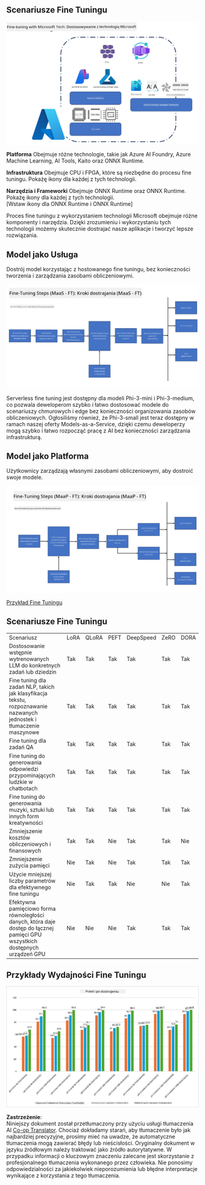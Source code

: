 <!--
CO_OP_TRANSLATOR_METADATA:
{
  "original_hash": "cb5648935f63edc17e95ce38f23adc32",
  "translation_date": "2025-07-17T08:26:31+00:00",
  "source_file": "md/03.FineTuning/FineTuning_Scenarios.md",
  "language_code": "pl"
}
-->
## Scenariusze Fine Tuningu

![FineTuning with MS Services](../../../../translated_images/FinetuningwithMS.3d0cec8ae693e094c38c72575e63f2c9bf1cf980ab90f1388e102709f9c979e5.pl.png)

**Platforma** Obejmuje różne technologie, takie jak Azure AI Foundry, Azure Machine Learning, AI Tools, Kaito oraz ONNX Runtime.

**Infrastruktura** Obejmuje CPU i FPGA, które są niezbędne do procesu fine tuningu. Pokażę ikony dla każdej z tych technologii.

**Narzędzia i Frameworki** Obejmuje ONNX Runtime oraz ONNX Runtime. Pokażę ikony dla każdej z tych technologii.  
[Wstaw ikony dla ONNX Runtime i ONNX Runtime]

Proces fine tuningu z wykorzystaniem technologii Microsoft obejmuje różne komponenty i narzędzia. Dzięki zrozumieniu i wykorzystaniu tych technologii możemy skutecznie dostrajać nasze aplikacje i tworzyć lepsze rozwiązania.

## Model jako Usługa

Dostrój model korzystając z hostowanego fine tuningu, bez konieczności tworzenia i zarządzania zasobami obliczeniowymi.

![MaaS Fine Tuning](../../../../translated_images/MaaSfinetune.3eee4630607aff0d0a137b16ab79ec5977ece923cd1fdd89557a2655c632669d.pl.png)

Serverless fine tuning jest dostępny dla modeli Phi-3-mini i Phi-3-medium, co pozwala deweloperom szybko i łatwo dostosować modele do scenariuszy chmurowych i edge bez konieczności organizowania zasobów obliczeniowych. Ogłosiliśmy również, że Phi-3-small jest teraz dostępny w ramach naszej oferty Models-as-a-Service, dzięki czemu deweloperzy mogą szybko i łatwo rozpocząć pracę z AI bez konieczności zarządzania infrastrukturą.

## Model jako Platforma

Użytkownicy zarządzają własnymi zasobami obliczeniowymi, aby dostroić swoje modele.

![Maap Fine Tuning](../../../../translated_images/MaaPFinetune.fd3829c1122f5d1c4a6a91593ebc348548410e162acda34f18034384e3b3816a.pl.png)

[Przykład Fine Tuningu](https://github.com/Azure/azureml-examples/blob/main/sdk/python/foundation-models/system/finetune/chat-completion/chat-completion.ipynb)

## Scenariusze Fine Tuningu

| | | | | | | |
|-|-|-|-|-|-|-|
|Scenariusz|LoRA|QLoRA|PEFT|DeepSpeed|ZeRO|DORA|
|Dostosowanie wstępnie wytrenowanych LLM do konkretnych zadań lub dziedzin|Tak|Tak|Tak|Tak|Tak|Tak|
|Fine tuning dla zadań NLP, takich jak klasyfikacja tekstu, rozpoznawanie nazwanych jednostek i tłumaczenie maszynowe|Tak|Tak|Tak|Tak|Tak|Tak|
|Fine tuning dla zadań QA|Tak|Tak|Tak|Tak|Tak|Tak|
|Fine tuning do generowania odpowiedzi przypominających ludzkie w chatbotach|Tak|Tak|Tak|Tak|Tak|Tak|
|Fine tuning do generowania muzyki, sztuki lub innych form kreatywności|Tak|Tak|Tak|Tak|Tak|Tak|
|Zmniejszenie kosztów obliczeniowych i finansowych|Tak|Tak|Nie|Tak|Tak|Nie|
|Zmniejszenie zużycia pamięci|Nie|Tak|Nie|Tak|Tak|Tak|
|Użycie mniejszej liczby parametrów dla efektywnego fine tuningu|Nie|Tak|Tak|Nie|Nie|Tak|
|Efektywna pamięciowo forma równoległości danych, która daje dostęp do łącznej pamięci GPU wszystkich dostępnych urządzeń GPU|Nie|Nie|Nie|Tak|Tak|Tak|

## Przykłady Wydajności Fine Tuningu

![Finetuning Performance](../../../../translated_images/Finetuningexamples.a9a41214f8f5afc186adb16a413b1c17e2f43a89933ba95feb5aee84b0b24add.pl.png)

**Zastrzeżenie**:  
Niniejszy dokument został przetłumaczony przy użyciu usługi tłumaczenia AI [Co-op Translator](https://github.com/Azure/co-op-translator). Chociaż dokładamy starań, aby tłumaczenie było jak najbardziej precyzyjne, prosimy mieć na uwadze, że automatyczne tłumaczenia mogą zawierać błędy lub nieścisłości. Oryginalny dokument w języku źródłowym należy traktować jako źródło autorytatywne. W przypadku informacji o kluczowym znaczeniu zalecane jest skorzystanie z profesjonalnego tłumaczenia wykonanego przez człowieka. Nie ponosimy odpowiedzialności za jakiekolwiek nieporozumienia lub błędne interpretacje wynikające z korzystania z tego tłumaczenia.